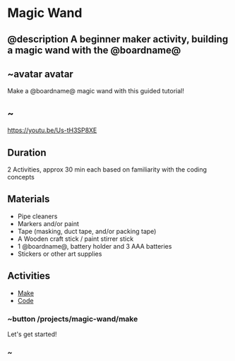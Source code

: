 # Magic Wand

## @description A beginner maker activity, building a magic wand with the @boardname@

## ~avatar avatar

Make a @boardname@ magic wand with this guided tutorial!

## ~

https://youtu.be/Us-tH3SP8XE

## Duration

2 Activities, approx 30 min each based on familiarity with the coding concepts

## Materials

* Pipe cleaners
* Markers and/or paint
* Tape (masking, duct tape, and/or packing tape)
* A Wooden craft stick / paint stirrer stick
* 1 @boardname@, battery holder and 3 AAA batteries
* Stickers or other art supplies

## Activities

* [Make](/projects/magic-wand/make) 
* [Code](/projects/magic-wand/code) 

### ~button /projects/magic-wand/make

Let's get started!

### ~